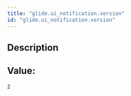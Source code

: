 ```yaml
---
title: "glide.ui_notification.version"
id: "glide.ui_notification.version"
---
```

## Description



## Value: 
```
2
```